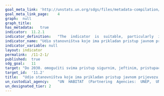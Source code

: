 ```yaml
---
goal_meta_link:	'http://unstats.un.org/sdgs/files/metadata-compilation/Metadata-Goal-11.pdf'
goal_meta_link_page:	4
graph:	null
graph_title:	
has_metadata:	true
indicator:	11.2.1
indicator_definition:	"The  indicator  is  suitable,  particularly  in  the  countries/cities  where  the  information  exists.  The  Target  is  too  broad  intending  to  measure  multiple  aspects  of  urban  mobility.  The  indicator  covers  three  critical  aspects  of  this  target:	 accessible  in  distance,  energy-efficient  and  the  expansion  of  public  transport.  \tUN-Habitat  position,  in  line  with  all  the  organizations  supporting  this  indicator,  is  that  necessary  adjustments  are  required  to  minimize  its  complexity  and  make  it  more  suitable  for  global  monitoring.  \tThe  indicator  can  be  measured  by  a  proxy,  which  is  the  proportion  of  the  population  that  has  a  public  transit  stop  within  0.5  km.  This  reduces  the  complexity  of  the  20  minutes  (which  is  very  variable  in  different  hours  of  the  day  or  days  of  the  week).  \tIn  case  there  is  no  spatial  information  on  the  population  location  and  density,  the  indicator  can  measure  the  proportion  of  the  surface  that  has  a  public  transit  stop.  \tAs  cities/countries  evolve  in  their  data  collection  systems,  the  indicator  could  be  harmonized  to  include  the  elements  indicated  by  the  EC  (street  network  and  frequency  of  the  transport)."
indicator_name:	"Udio stanovništva koje ima prikladan pristup javnom prijevozu, prema spolu, dobi i invaliditetu"
indicator_variable:	null
layout:	indicator
permalink:	/11-2-1/
published:	true
sdg_goal:	11
target:	"Do 2030. omogućiti svima pristup sigurnim, jeftinim, pristupačnim i održivim sustavima prijevoza, uz poboljšanje cestovnog prijevoza, pogotovo širenjem mreže javnog prijevoza, uz posebnu pažnju prema potrebama onih koji se nalaze u ranjivim skupinama, ženama, djeci, osobama s invaliditetom i starijim osobama"
target_id:	'11.2'
title:	"Udio stanovništva koje ima prikladan pristup javnom prijevozu, prema spolu, dobi i invaliditetu"
un_custodial_agency:	"UN  HABITAT  (Partnering  Agencies:  UNEP,  UNECE)"
un_designated_tier:	2
---
```

